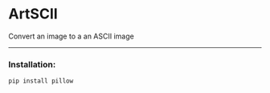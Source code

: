 # ArtSCII
Convert an image to a an ASCII image

---

### Installation: 
```bash
pip install pillow
```
